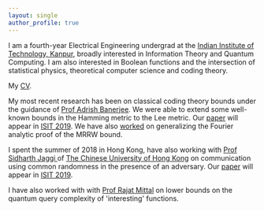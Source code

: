 ```yaml
---
layout: single
author_profile: true
---
```


I am a fourth-year Electrical Engineering undergrad at the [Indian Institute of Technology, Kanpur](http://www.iitk.ac.in/), broadly interested in Information Theory and Quantum Computing. I am also interested in Boolean functions and the intersection of statistical physics, theoretical computer science and coding theory.

My [CV](./assets/cv.pdf).

My most recent research has been on classical coding theory bounds under the guidance of <a href="https://home.iitk.ac.in/~adrish">Prof Adrish Banerjee</a>. We were able to extend some well-known bounds in the Hamming metric to the Lee metric. Our <a href="./assets/pdfs/Lee_metric.pdf">paper</a> will appear in <a href="https://2019.ieee-isit.org/">ISIT 2019</a>. We have also <a href="./assets/pdfs/Adversarial_Channels.pdf">worked</a> on generalizing the Fourier analytic proof of the MRRW bound.

I spent the summer of 2018 in Hong Kong, have also working with <a href="https://staff.ie.cuhk.edu.hk/~sjaggi/"> Prof Sidharth Jaggi </a> of <a href="http://www.cuhk.edu.hk/english/index.html">The Chinese University of Hong Kong</a> on communication using common randomness in the presence of an adversary. Our <a href="./assets/pdfs/Shared_randomness.pdf">paper</a> will appear in <a href="https://2019.ieee-isit.org/">ISIT 2019</a>.

I have also worked with with <a href="https://www.cse.iitk.ac.in/users/rmittal/">Prof Rajat Mittal</a> on lower bounds on the quantum query complexity of 'interesting' functions.